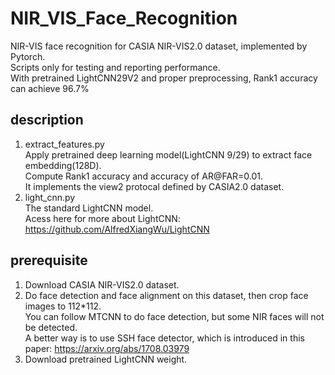 # NIR_VIS_Face_Recognition
NIR-VIS face recognition for CASIA NIR-VIS2.0 dataset, implemented by Pytorch.      
Scripts only for testing and reporting performance.    
With pretrained LightCNN29V2 and proper preprocessing, Rank1 accuracy can achieve 96.7%     

## description
1) extract_features.py      
Apply pretrained deep learning model(LightCNN 9/29) to extract face embedding(128D).            
Compute Rank1 accuracy and accuracy of AR@FAR=0.01.     
It implements the view2 protocal defined by CASIA2.0 dataset.       
2) light_cnn.py     
The standard LightCNN model.     
Acess here for more about LightCNN: https://github.com/AlfredXiangWu/LightCNN    

## prerequisite
1) Download CASIA NIR-VIS2.0 dataset.    
2) Do face detection and face alignment on this dataset, then crop face images to 112*112.   
You can follow MTCNN to do face detection, but some NIR faces will not be detected.    
A better way is to use SSH face detector, which is introduced in this paper: https://arxiv.org/abs/1708.03979     
3) Download pretrained LightCNN weight.   

